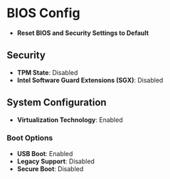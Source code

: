 # BIOS Config

- <b>Reset BIOS and Security Settings to Default</b>

##  Security
- <b>TPM State</b>: Disabled
- <b>Intel Software Guard Extensions (SGX)</b>: Disabled

## System Configuration
- <b>Virtualization Technology</b>: Enabled

### Boot Options
- <b>USB Boot</b>: Enabled
- <b>Legacy Support</b>: Disabled
- <b>Secure Boot</b>: Disabled